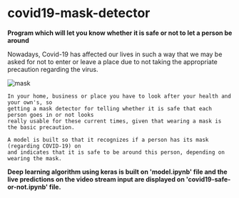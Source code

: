 # covid19-mask-detector
**Program which will let you know whether it is safe or not to let a person be around**

Nowadays, Covid-19 has affected our lives in such a way that we may be asked for not to enter or leave
a place due to not taking the appropriate precaution regarding the virus.

![mask](https://www.asmag.com/thumbnail.ashx?max=500&file=/upload/pic/case/58581.995154.jpg)

    In your home, business or place you have to look after your health and your own's, so 
    getting a mask detector for telling whether it is safe that each person goes in or not looks
    really usable for these current times, given that wearing a mask is the basic precaution.

    A model is built so that it recognizes if a person has its mask (regarding COVID-19) on
    and indicates that it is safe to be around this person, depending on wearing the mask.

**Deep learning algorithm using keras is built on 'model.ipynb' file and 
the live predictions on the video stream input are displayed on 'covid19-safe-or-not.ipynb' file.**
